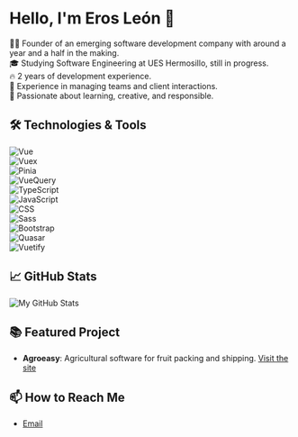 # Hello, I'm Eros León 👋

👨‍💻 Founder of an emerging software development company with around a year and a half in the making.  
🎓 Studying Software Engineering at UES Hermosillo, still in progress.  
🔥 2 years of development experience.  
🤝 Experience in managing teams and client interactions.  
🌱 Passionate about learning, creative, and responsible.

## 🛠️ Technologies & Tools
![Vue](https://img.shields.io/badge/-Vue-4FC08D?style=flat&logo=Vue.js&logoColor=white)  
![Vuex](https://img.shields.io/badge/-Vuex-34495E?style=flat&logo=Vue.js&logoColor=white)  
![Pinia](https://img.shields.io/badge/-Pinia-7957d5?style=flat&logo=Vue.js&logoColor=white)  
![VueQuery](https://img.shields.io/badge/-VueQuery-76D275?style=flat)  
![TypeScript](https://img.shields.io/badge/-TypeScript-3178C6?style=flat&logo=TypeScript&logoColor=white)  
![JavaScript](https://img.shields.io/badge/-JavaScript-F7DF1E?style=flat&logo=javascript&logoColor=black)  
![CSS](https://img.shields.io/badge/-CSS-1572B6?style=flat&logo=css3&logoColor=white)  
![Sass](https://img.shields.io/badge/-Sass-CC6699?style=flat&logo=sass&logoColor=white)  
![Bootstrap](https://img.shields.io/badge/-Bootstrap-7952B3?style=flat&logo=bootstrap&logoColor=white)  
![Quasar](https://img.shields.io/badge/-Quasar-1976d2?style=flat&logo=quasar&logoColor=white)  
![Vuetify](https://img.shields.io/badge/-Vuetify-1867c0?style=flat&logo=vuetify&logoColor=white) 

## 📈 GitHub Stats
![My GitHub Stats](https://github-readme-stats.vercel.app/api?username=Erleon9&show_icons=true)

## 📚 Featured Project
- **Agroeasy**: Agricultural software for fruit packing and shipping. [Visit the site](https://agroeasy.tech)

## 📫 How to Reach Me
- [Email](mailto:erosleon9@gmail.com)
